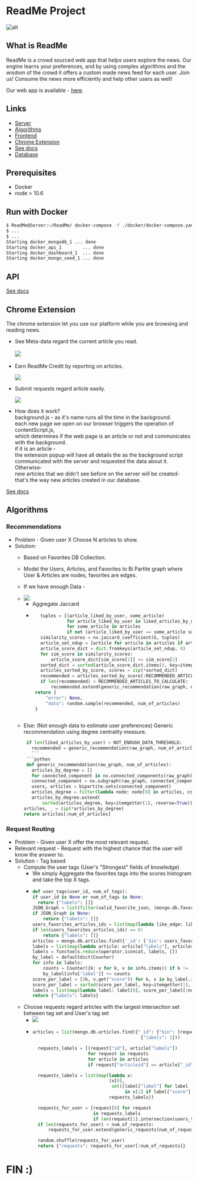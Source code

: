 # ReadMe Project
![alt](./dashboard/src/assets/siteLogo.png?raw=true "ReadMe")

## What is ReadMe
ReadMe is a crowd sourced web app that helps users explore the news. Our engine learns your preferences, and by using complex algorithms and the wisdom of the crowd it offers a custom made news feed for each user. Join us! Consume the news more efficiently and help other users as well!

Our web app is available - [here](http://readmeproj.online/).

## Links
* [Server](/internal/api)
* [Algorithms](/internal/alg)
* [Frontend](/dashboard)
* [Chrome Extension](/extension)
* [See docs](/data)
* [Database](/internal/db)

## Prerequisites
* Docker
* node > 10.6

## Run with Docker
```bash
$ ReadMe@Server:~/ReadMe/ docker-compose -f ./docker/docker-compose.yaml up --build -d 
$ ...
$ ...
Starting docker_mongodb_1 ... done
Starting docker_api_1        ... done
Starting docker_dashboard_1  ... done
Starting docker_mongo_seed_1 ... done
```

## API

[See docs](/docs/api.md)

## Chrome Extension
The chrome extension let you use our platform while you are browsing and reading news.  
* See Meta-data regard the current article you read.    
  <kbd>  
  <img src="./docs/extension_Insights.png">
</kbd>   

* Earn ReadMe Credit by reporting on articles.  
    
  <kbd>
  <img src="./docs/extension_Report.png">
</kbd>

* Submit requests regard article easily.  
   
   <kbd>
  <img src="./docs/extension_request_review.png">
</kbd>  

* How does it work?  
  background.js - as it's name runs all the time in the background.  
each new page we open on our browser triggers the operation of contentScript.js,  
which determines if the web page is an article or not and communicates with the background.  
if it is an article -  
the extension popup will have all details the as the background script communicated with the server and requested the data about it.  
Otherwise-  
new articles that we didn't see before on the server will be created- that's the way new articles created in our database.
  
  

[See docs](/docs/extension.md)


## Algorithms
### Recommendations
* Problem - Given user X Choose N articles to show.
* Solution: 
  * Based on Favorites DB Collection.
  * Model the Users, Articles, and Favorites to Bi Partite graph where User & Articles are nodes, favorites are edges. 
  * If we have enough Data - 
  * <kbd>
    <img src="./docs/Jaccard.png">
    </kbd>  
    
    * Aggregate Jaccard
    *  ```python
          tuples = [(article_liked_by_user, some_article)
                    for article_liked_by_user in liked_articles_by_user
                    for some_article in articles
                    if not (article_liked_by_user == some_article some_article or in liked_articles_by_user)]
          similarity_scores = nx.jaccard_coefficient(G, tuples)
          article_set_ndup = [article for article in articles if article not in liked_articles_by_user]
          article_score_dict = dict.fromkeys(article_set_ndup, 0)
          for sim_score in similarity_scores:
              article_score_dict[sim_score[1]] += sim_score[2]
          sorted_dict = sorted(article_score_dict.items(), key=itemgetter(1), reverse=True)
          articles_sorted_by_score, scores = zip(*sorted_dict)
          recommended = articles_sorted_by_score[:RECOMMENDED_ARTICLES_TO_CALCULATE]
          if len(recommended) < RECOMMENDED_ARTICLES_TO_CALCULATE:
              recommended.extend(generic_recommendation(raw_graph, num_of_articles - len(recommended)))
        return {
            "error": None,
            "data": random.sample(recommended, num_of_articles)
        }  
 
  * Else: (Not enough data to estimate user preferences)
     Generic recommendation using degree centrality measure.
     ```python
      if len(liked_articles_by_user) < NOT_ENOUGH_DATA_THRESHOLD:
        recommended = generic_recommendation(raw_graph, num_of_articles)
        ```
      ```python
      def generic_recommendation(raw_graph, num_of_articles):
        articles_by_degree = []
        for connected_component in nx.connected_components(raw_graph):
        connected_component = nx.subgraph(raw_graph, connected_component)
        users, articles = bipartite.sets(connected_component)
        articles_degree = filter(lambda node: node[0] in articles, connected_component.degree)
        articles_by_degree.extend(
            sorted(articles_degree, key=itemgetter(1), reverse=True))
    articles, _ = zip(*articles_by_degree)
    return articles[:num_of_articles]
      ```

### Request Routing
* Problem - Given user X offer the most relevant request.
* Relevant request - Request with the highest chance that the user will know the answer to.
* Solution - Tag based
  * Compute the user tags (User's "Strongest" fields of knowledge)
    * We simply Aggregate the favorites tags into the scores histogram and take the top X tags.
    * ```python
      def user_tags(user_id, num_of_tags):
      if user_id is None or num_of_tags is None:
        return {"labels": []}
      JSON_Graph = list(filter(valid_favorite_json, (mongo.db.favorites.find({"userid": user_id}))))
      if JSON_Graph is None:
          return {"labels": []}
      users_favorites_articles_ids = list(map(lambda like_edge: like_edge["articleid"], JSON_Graph))
      if len(users_favorites_articles_ids) == 0:
          return {"labels": []}
      articles = mongo.db.articles.find({'_id': {'$in': users_favorites_articles_ids}})
      labels = list(map(lambda article: article["labels"], articles))
      labels = functools.reduce(operator.iconcat, labels, [])
      by_label = defaultdict(Counter)
      for info in labels:
          counts = Counter({k: v for k, v in info.items() if k != 'label' and v > TAG_THRESHOLD})
          by_label[info['label']] += counts
      score_per_label = [(k, v.get("score")) for k, v in by_label.items()]
      score_per_label = sorted(score_per_label, key=itemgetter(1), reverse=True)
      labels = list(map(lambda label: label[0], score_per_label[:num_of_tags]))
      return {"labels": labels}
      ```
  * Choose requests regard articles with the largest intersection set between tag set and User's tag set
    * <kbd>
       <img src="./docs/Request%20Equations.png">
      </kbd>
    * ```python
      articles = list(mongo.db.articles.find({"_id": {"$in": [request["articleid"] for request in requests]}},
                                               {"labels": 1}))

        requests_labels = [(request["id"], article["labels"])
                           for request in requests
                           for article in articles
                           if request["articleid"] == article["_id"]]

        requests_labels = list(map(lambda x:
                                   (x[0],
                                    set([label["label"] for label
                                         in x[1] if label["score"] > TAG_THRESHOLD])),
                                   requests_labels))

        requests_for_user = [request[0] for request
                             in requests_labels
                             if len(request[1].intersection(users_tags)) > REQUEST_MATCH_THRESHOLD]
        if len(requests_for_user) < num_of_requests:
            requests_for_user.extend(generic_requests(num_of_requests - len(requests_for_user), requests))

        random.shuffle(requests_for_user)
        return {"requests": requests_for_user[:num_of_requests]}
        ```



# FIN :)
    
  

